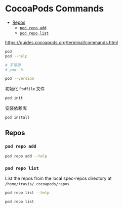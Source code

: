 <!-- omit in toc -->
# CocoaPods Commands

- [Repos](#repos)
  - [`pod repo add`](#pod-repo-add)
  - [`pod repo list`](#pod-repo-list)

<https://guides.cocoapods.org/terminal/commands.html>

```bash
pod
pod --help

# 不可用
# pod -h
```

```bash
pod --version
```

初始化 `Podfile` 文件

```bash
pod init
```

安装依赖库

```bash
pod install
```

## Repos

### `pod repo add`

```bash
pod repo add --help
```

### `pod repo list`

List the repos from the local spec-repos directory at `/home/travis/.cocoapods/repos`.

```bash
pod repo list --help
```

```bash
pod repo list
```

